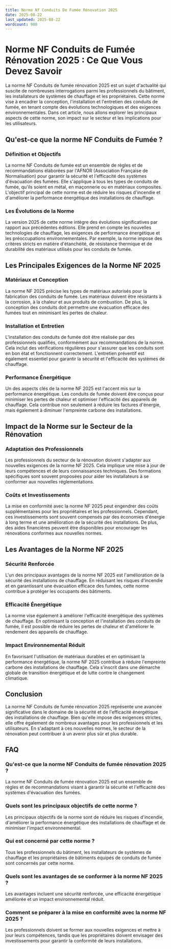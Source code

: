 ```yaml
---
title: Norme Nf Conduits De Fumée Rénovation 2025
date: 2025-08-22
last_updated: 2025-08-22
wordcount: 908
---
```


# Norme NF Conduits de Fumée Rénovation 2025 : Ce Que Vous Devez Savoir

La norme NF Conduits de fumée rénovation 2025 est un sujet d'actualité qui suscite de nombreuses interrogations parmi les professionnels du bâtiment, les installateurs de systèmes de chauffage et les propriétaires. Cette norme vise à encadrer la conception, l'installation et l'entretien des conduits de fumée, en tenant compte des évolutions technologiques et des exigences environnementales. Dans cet article, nous allons explorer les principaux aspects de cette norme, son impact sur le secteur et les implications pour les utilisateurs.

## Qu'est-ce que la norme NF Conduits de Fumée ?

### Définition et Objectifs

La norme NF Conduits de fumée est un ensemble de règles et de recommandations élaborées par l'AFNOR (Association Française de Normalisation) pour garantir la sécurité et l'efficacité des systèmes d'évacuation des fumées. Elle s'applique à tous les types de conduits de fumée, qu'ils soient en métal, en maçonnerie ou en matériaux composites. L'objectif principal de cette norme est de réduire les risques d'incendie et d'améliorer la performance énergétique des installations de chauffage.

### Les Évolutions de la Norme

La version 2025 de cette norme intègre des évolutions significatives par rapport aux précédentes éditions. Elle prend en compte les nouvelles technologies de chauffage, les exigences de performance énergétique et les préoccupations environnementales. Par exemple, la norme impose des critères stricts en matière d'étanchéité, de résistance thermique et de durabilité des matériaux utilisés pour les conduits de fumée.

## Les Principales Exigences de la Norme NF 2025

### Matériaux et Conception

La norme NF 2025 précise les types de matériaux autorisés pour la fabrication des conduits de fumée. Les matériaux doivent être résistants à la corrosion, à la chaleur et aux produits de combustion. De plus, la conception des conduits doit permettre une évacuation efficace des fumées tout en minimisant les pertes de chaleur.

### Installation et Entretien

L'installation des conduits de fumée doit être réalisée par des professionnels qualifiés, conformément aux recommandations de la norme. Cela inclut des vérifications régulières pour s'assurer que les conduits sont en bon état et fonctionnent correctement. L'entretien préventif est également essentiel pour garantir la sécurité et l'efficacité des systèmes de chauffage.

### Performance Énergétique

Un des aspects clés de la norme NF 2025 est l'accent mis sur la performance énergétique. Les conduits de fumée doivent être conçus pour minimiser les pertes de chaleur et optimiser l'efficacité des appareils de chauffage. Cela contribue non seulement à réduire les factures d'énergie, mais également à diminuer l'empreinte carbone des installations.

## Impact de la Norme sur le Secteur de la Rénovation

### Adaptation des Professionnels

Les professionnels du secteur de la rénovation doivent s'adapter aux nouvelles exigences de la norme NF 2025. Cela implique une mise à jour de leurs compétences et de leurs connaissances techniques. Des formations spécifiques sont souvent proposées pour aider les installateurs à se conformer aux nouvelles réglementations.

### Coûts et Investissements

La mise en conformité avec la norme NF 2025 peut engendrer des coûts supplémentaires pour les propriétaires et les professionnels. Cependant, ces investissements sont souvent compensés par des économies d'énergie à long terme et une amélioration de la sécurité des installations. De plus, des aides financières peuvent être disponibles pour encourager les rénovations conformes aux nouvelles normes.

## Les Avantages de la Norme NF 2025

### Sécurité Renforcée

L'un des principaux avantages de la norme NF 2025 est l'amélioration de la sécurité des installations de chauffage. En réduisant les risques d'incendie et en garantissant une évacuation efficace des fumées, cette norme contribue à protéger les occupants des bâtiments.

### Efficacité Énergétique

La norme vise également à améliorer l'efficacité énergétique des systèmes de chauffage. En optimisant la conception et l'installation des conduits de fumée, il est possible de réduire les pertes de chaleur et d'améliorer le rendement des appareils de chauffage.

### Impact Environnemental Réduit

En favorisant l'utilisation de matériaux durables et en optimisant la performance énergétique, la norme NF 2025 contribue à réduire l'empreinte carbone des installations de chauffage. Cela s'inscrit dans une démarche globale de transition énergétique et de lutte contre le changement climatique.

## Conclusion

La norme NF Conduits de fumée rénovation 2025 représente une avancée significative dans le domaine de la sécurité et de l'efficacité énergétique des installations de chauffage. Bien qu'elle impose des exigences strictes, elle offre également de nombreux avantages pour les professionnels et les utilisateurs. En s'adaptant à ces nouvelles normes, le secteur de la rénovation peut contribuer à un avenir plus sûr et plus durable.

## FAQ

### Qu'est-ce que la norme NF Conduits de fumée rénovation 2025 ?

La norme NF Conduits de fumée rénovation 2025 est un ensemble de règles et de recommandations visant à garantir la sécurité et l'efficacité des systèmes d'évacuation des fumées.

### Quels sont les principaux objectifs de cette norme ?

Les principaux objectifs de la norme sont de réduire les risques d'incendie, d'améliorer la performance énergétique des installations de chauffage et de minimiser l'impact environnemental.

### Qui est concerné par cette norme ?

Tous les professionnels du bâtiment, les installateurs de systèmes de chauffage et les propriétaires de bâtiments équipés de conduits de fumée sont concernés par cette norme.

### Quels sont les avantages de se conformer à la norme NF 2025 ?

Les avantages incluent une sécurité renforcée, une efficacité énergétique améliorée et un impact environnemental réduit.

### Comment se préparer à la mise en conformité avec la norme NF 2025 ?

Les professionnels doivent se former aux nouvelles exigences et mettre à jour leurs compétences, tandis que les propriétaires doivent envisager des investissements pour garantir la conformité de leurs installations.